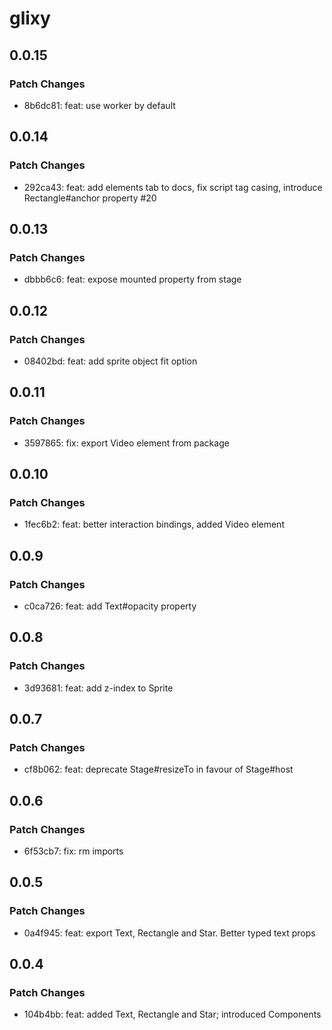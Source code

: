# glixy

## 0.0.15

### Patch Changes

- 8b6dc81: feat: use worker by default

## 0.0.14

### Patch Changes

- 292ca43: feat: add elements tab to docs, fix script tag casing, introduce Rectangle#anchor property #20

## 0.0.13

### Patch Changes

- dbbb6c6: feat: expose mounted property from stage

## 0.0.12

### Patch Changes

- 08402bd: feat: add sprite object fit option

## 0.0.11

### Patch Changes

- 3597865: fix: export Video element from package

## 0.0.10

### Patch Changes

- 1fec6b2: feat: better interaction bindings, added Video element

## 0.0.9

### Patch Changes

- c0ca726: feat: add Text#opacity property

## 0.0.8

### Patch Changes

- 3d93681: feat: add z-index to Sprite

## 0.0.7

### Patch Changes

- cf8b062: feat: deprecate Stage#resizeTo in favour of Stage#host

## 0.0.6

### Patch Changes

- 6f53cb7: fix: rm imports

## 0.0.5

### Patch Changes

- 0a4f945: feat: export Text, Rectangle and Star. Better typed text props

## 0.0.4

### Patch Changes

- 104b4bb: feat: added Text, Rectangle and Star; introduced Components
